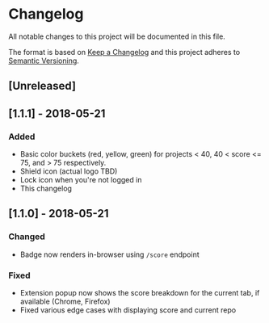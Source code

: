 # Changelog

All notable changes to this project will be documented in this file.

The format is based on [Keep a Changelog](http://keepachangelog.com/en/1.0.0/)
and this project adheres to [Semantic Versioning](http://semver.org/spec/v2.0.0.html).

## [Unreleased]

## [1.1.1] - 2018-05-21

### Added

* Basic color buckets (red, yellow, green) for projects < 40, 40 < score <= 75, and > 75 respectively.
* Shield icon (actual logo TBD)
* Lock icon when you're not logged in
* This changelog

## [1.1.0] - 2018-05-21

### Changed

* Badge now renders in-browser using `/score` endpoint

### Fixed

* Extension popup now shows the score breakdown for the current tab, if available (Chrome, Firefox)
* Fixed various edge cases with displaying score and current repo
